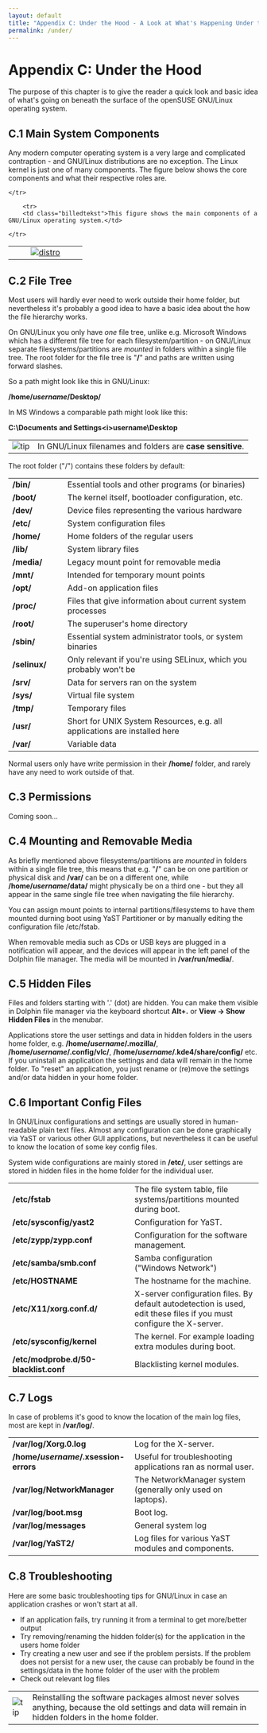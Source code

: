 ```yaml
---
layout: default
title: "Appendix C: Under the Hood - A Look at What's Happening Under the Surface"
permalink: /under/
---
```


# Appendix C: Under the Hood

The purpose of this chapter is to give the reader a quick look and basic idea of what's going on beneath the surface of the openSUSE GNU/Linux operating system.

## C.1 Main System Components

Any modern computer operating system is a very large and complicated contraption - and GNU/Linux distributions are no exception. The Linux kernel is just one of many components. The figure below shows the core components and what their respective roles are.

<table style="text-align: left; width: 100%;" border="0" cellpadding="2" cellspacing="2">
	<tbody>
	<tr>
		<td style="width: 50%;"><center><a href="{{ site.baseurl | append: '/images/pics/distro.png' | replace: '//', '/' }}" rel="thumbnail"><img src="{{ site.baseurl | append: '/images/pics/distrob.png' | replace: '//', '/' }}" alt="distro" class="pic" /></a></center>
</td>
	
		
	</tr>

      	<tr>
		<td class="billedtekst">This figure shows the main components of a GNU/Linux operating system.</td>
				
	</tr>
</tbody>
</table>

## C.2 File Tree

Most users will hardly ever need to work outside their home folder, but nevertheless it's probably a good idea to have a basic idea about the how the file hierarchy works.

On GNU/Linux you only have <i>one</i> file tree, unlike e.g. Microsoft Windows which has a different file tree for each filesystem/partition - on GNU/Linux separate filesystems/partitions are <i>mounted</i> in folders within a single file tree. The root folder for the file tree is "<b>/</b>" and paths are written using forward slashes.

So a path might look like this in GNU/Linux:

<b>/home/<i>username</i>/Desktop/</b>

In MS Windows a comparable path might look like this:

<b>C:\Documents and Settings\<i>username</i>\Desktop</b>

<div class="tip">
<table>
<tbody>
<tr>
<td><img src="{{ site.baseurl | append: '/images/pics/tip.png' | replace: '//', '/' }}" alt="tip" /></td>
<td>In GNU/Linux filenames and folders are <b>case sensitive</b>.</td>
</tr>
</tbody>
</table>
</div>

The root folder ("/") contains these folders by default:

<table class="tabel">
<tbody>
  <tr>
      <td style="width: 95px;"><b>/bin/</b></td>
      <td>Essential tools and other programs (or binaries)</td>
  </tr>
  <tr class="d1">
      <td style="width: 95px;"><b>/boot/</b></td>
      <td>The kernel itself, bootloader configuration, etc.</td>
  </tr>
  <tr>
      <td style="width: 95px;"><b>/dev/</b></td>
      <td>Device files representing the various hardware</td>
  </tr>
  <tr class="d1">
      <td style="width: 95px;"><b>/etc/</b></td>
      <td>System configuration files</td>
  </tr>
  <tr>
      <td style="width: 95px;"><b>/home/</b></td>
      <td>Home folders of the regular users</td>
  </tr>
  <tr class="d1">
      <td style="width: 95px;"><b>/lib/</b></td>
      <td>System library files</td>
  </tr>
  <tr>
      <td style="width: 95px;"><b>/media/</b></td>
      <td>Legacy mount point for removable media</td>
  </tr>
  <tr class="d1">
      <td style="width: 95px;"><b>/mnt/</b></td>
      <td>Intended for temporary mount points</td>
  </tr>
  <tr>
      <td style="width: 95px;"><b>/opt/</b></td>
      <td>Add-on application files</td>
  </tr>
  <tr class="d1">
      <td style="width: 95px;"><b>/proc/</b></td>
      <td>Files that give information about current system processes</td>
  </tr>
  <tr>
      <td style="width: 95px;"><b>/root/</b></td>
      <td>The superuser's home directory</td>
  </tr>
  <tr class="d1">
      <td style="width: 95px;"><b>/sbin/</b></td>
      <td>Essential system administrator tools, or system binaries</td>
  </tr>
  <tr>
      <td style="width: 95px;"><b>/selinux/</b></td>
      <td>Only relevant if you're using SELinux, which you probably won't be</td>
  </tr>
  <tr class="d1">
      <td style="width: 95px;"><b>/srv/</b></td>
      <td>Data for servers ran on the system</td>
  </tr>
  <tr>
      <td style="width: 95px;"><b>/sys/</b></td>
      <td>Virtual file system</td>
  </tr>
  <tr class="d1">
      <td style="width: 95px;"><b>/tmp/</b></td>
      <td>Temporary files</td>
  </tr>
  <tr>
      <td style="width: 95px;"><b>/usr/</b></td>
      <td>Short for UNIX System Resources, e.g. all applications are installed here</td>
  </tr>
  <tr class="d1">
      <td style="width: 95px;"><b>/var/</b></td>
      <td>Variable data</td>
  </tr>
</tbody>
</table>

Normal users only have write permission in their <b>/home/</b> folder, and rarely have any need to work outside of that.

## C.3 Permissions

Coming soon...

## C.4 Mounting and Removable Media

As briefly mentioned above filesystems/partitions are <i>mounted</i> in folders within a single file tree, this means that e.g. "<b>/</b>" can be on one partition or physical disk and <b>/var/</b> can be on a different one, while <b>/home/<i>username</i>/data/</b> might physically be on a third one - but they all appear in the same single file tree when navigating the file hierarchy.

You can assign mount points to internal partitions/filesystems to have them mounted durning boot using YaST Partitioner or by manually editing the configuration file /etc/fstab.

When removable media such as CDs or USB keys are plugged in a notification will appear, and the devices will appear in the left panel of the Dolphin file manager. The media will be mounted in <b>/var/run/media/</b>.

## C.5 Hidden Files

Files and folders starting with '.' (dot) are hidden. You can make them visible in Dolphin file manager via the keyboard shortcut <b>Alt+.</b> or <b>View -&gt; Show Hidden Files</b> in the menubar.

Applications store the user settings and data in hidden folders in the users home folder, e.g. <b>/home/<i>username</i>/.mozilla/</b>, <b>/home/<i>username</i>/.config/vlc/</b>, <b>/home/<i>username</i>/.kde4/share/config/</b> etc. If you uninstall an application the settings and data will remain in the home folder. To "reset" an application, you just rename or (re)move the settings and/or data hidden in your home folder.

## C.6 Important Config Files

In GNU/Linux configurations and settings are usually stored in human-readable plain text files. Almost any configuration can be done graphically via YaST or various other GUI applications, but nevertheless it can be useful to know the location of some key config files.

System wide configurations are mainly stored in <b>/etc/</b>, user settings are stored in hidden files in the home folder for the individual user.

<table class="tabel">
<tbody>
  <tr>
      <td style="width: 230px;"><b>/etc/fstab</b></td>
      <td>The file system table, file systems/partitions mounted during boot.</td>
  </tr>
  <tr class="d1">
      <td style="width: 230px;"><b>/etc/sysconfig/yast2</b></td>
      <td>Configuration for YaST.</td>
  </tr>
  <tr>
      <td style="width: 230px;"><b>/etc/zypp/zypp.conf</b></td>
      <td>Configuration for the software management.</td>
  </tr>
  <tr class="d1">
      <td style="width: 230px;"><b>/etc/samba/smb.conf</b></td>
      <td>Samba configuration ("Windows Network")</td>
  </tr>
  <tr>
      <td style="width: 230px;"><b>/etc/HOSTNAME</b></td>
      <td>The hostname for the machine.</td>
  </tr>
  <tr class="d1">
      <td style="width: 230px;"><b>/etc/X11/xorg.conf.d/</b></td>
      <td>X-server configuration files. By default autodetection is used, edit these files if you must configure the X-server.</td>
  </tr>
  <tr>
      <td style="width: 230px;"><b>/etc/sysconfig/kernel</b></td>
      <td>The kernel. For example loading extra modules during boot.</td>
  </tr>
  <tr class="d1">
      <td style="width: 230px;"><b>/etc/modprobe.d/50-blacklist.conf</b></td>
      <td>Blacklisting kernel modules.</td>
  </tr>
  </tbody>
</table>

## C.7 Logs

In case of problems it's good to know the location of the main log files, most are kept in <b>/var/log/</b>.

<table class="tabel">
<tbody>
  <tr>
      <td style="width: 230px;"><b>/var/log/Xorg.0.log</b></td>
      <td>Log for the X-server.</td>
  </tr>
  <tr class="d1">
      <td style="width: 230px;"><b>/home/<i>username</i>/.xsession-errors</b></td>
      <td>Useful for troubleshooting applications ran as normal user.</td>
  </tr>
  <tr>
      <td style="width: 230px;"><b>/var/log/NetworkManager</b></td>
      <td>The NetworkManager system (generally only used on laptops).</td>
  </tr>
  <tr class="d1">
      <td style="width: 230px;"><b>/var/log/boot.msg</b></td>
      <td>Boot log.</td>
  </tr>
  <tr>
      <td style="width: 230px;"><b>/var/log/messages</b></td>
      <td>General system log</td>
  </tr>
  <tr class="d1">
      <td style="width: 230px;"><b>/var/log/YaST2/</b></td>
      <td>Log files for various YaST modules and components.</td>
  </tr>
  </tbody>
</table>

## C.8 Troubleshooting

Here are some basic troubleshooting tips for GNU/Linux in case an application crashes or won't start at all.

<ul>
<li>If an application fails, try running it from a terminal to get more/better output</li>
<li>Try removing/renaming the hidden folder(s) for the application in the users home folder</li>
<li>Try creating a new user and see if the problem persists. If the problem does not persist for a new user, the cause can probably be found in the settings/data in the home folder of the user with the problem</li>
<li>Check out relevant log files</li>
</ul>

<div class="tip">
<table>
<tbody>
<tr>
<td><img src="{{ site.baseurl | append: '/images/pics/tip.png' | replace: '//', '/' }}" alt="tip" /></td>
<td>Reinstalling the software packages almost never solves anything, because the old settings and data will remain in hidden folders in the home folder.</td>
</tr>
</tbody>
</table>
</div>
